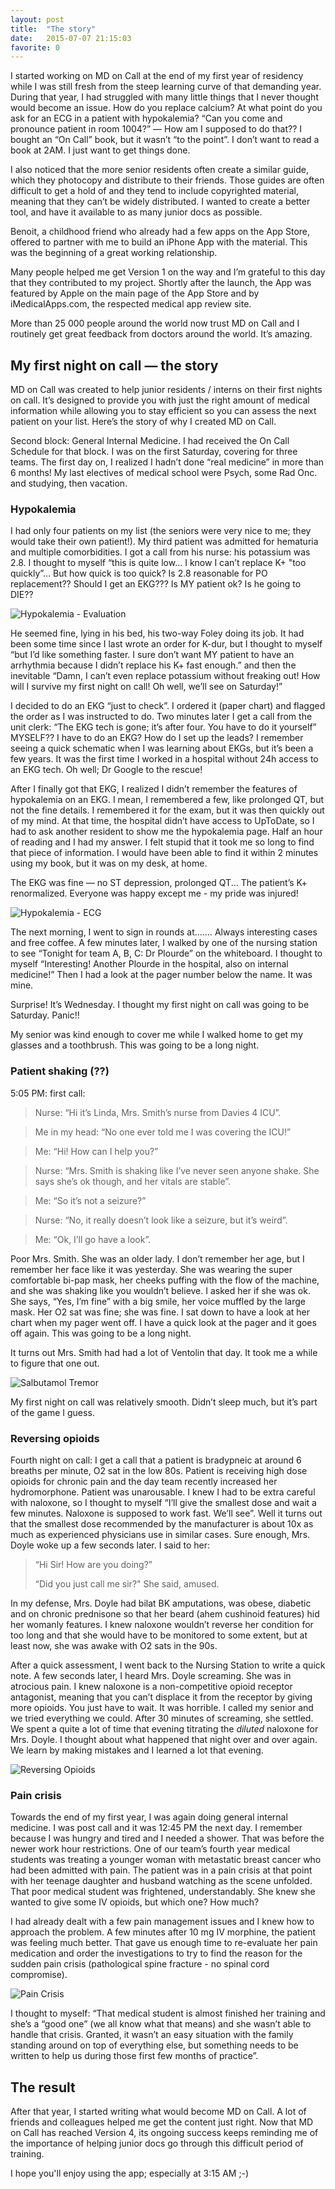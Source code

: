 ```yaml
---
layout: post
title:  "The story"
date:   2015-07-07 21:15:03
favorite: 0
---
```


I started working on MD on Call at the end of my first year of residency while I was still fresh from the steep learning curve of that demanding year. During that year, I had struggled with many little things that I never thought would become an issue.<!--more--> How do you replace calcium? At what point do you ask for an ECG in a patient with hypokalemia? “Can you come and pronounce patient in room 1004?” — How am I supposed to do that??  I bought an “On Call” book, but it wasn’t “to the point”.  I don’t want to read a book at 2AM. I just want to get things done.

I also noticed that the more senior residents often create a similar guide, which they photocopy and distribute to their friends. Those guides are often difficult to get a hold of and they tend to include copyrighted material, meaning that they can’t be widely distributed. I wanted to create a better tool, and have it available to as many junior docs as possible.

Benoit, a childhood friend who already had a few apps on the App Store, offered to partner with me to build an iPhone App with the material. This was the beginning of a great working relationship.

Many people helped me get Version 1 on the way and I’m grateful to this day that they contributed to my project. Shortly after the launch, the App was featured by Apple on the main page of the App Store and by iMedicalApps.com, the respected medical app review site.

More than 25 000 people around the world now trust MD on Call and I routinely get great feedback from doctors around the world.  It’s amazing.

## My first night on call — the story

MD on Call was created to help junior residents / interns on their first nights on call. It’s designed to provide you with just the right amount of medical information while allowing you to stay efficient so you can assess the next patient on your list. Here’s the story of why I created MD on Call.

Second block: General Internal Medicine.  I had received the On Call Schedule for that block. I was on the first Saturday, covering for three teams. The first day on, I realized I hadn’t done “real medicine” in more than 6 months!  My last electives of medical school were Psych, some Rad Onc. and studying, then vacation.

### Hypokalemia

I had only four patients on my list (the seniors were very nice to me; they would take their own patient!). My third patient was admitted for hematuria and multiple comorbidities. I got a call from his nurse: his potassium was 2.8. I thought to myself “this is quite low… I know I can’t replace K+ "too quickly”… But how quick is too quick? Is 2.8 reasonable for PO replacement?? Should I get an EKG??? Is MY patient ok? Is he going to DIE??

![Hypokalemia - Evaluation](/images/hypokalemia-evaluation.jpg)

He seemed fine, lying in his bed, his two-way Foley doing its job. It had been some time since I last wrote an order for K-dur, but I thought to myself “but I’d like something faster. I sure don’t want MY patient to have an arrhythmia because I didn’t replace his K+ fast enough.” and then the inevitable “Damn, I can’t even replace potassium without freaking out! How will I  survive my first night on call! Oh well, we’ll see on Saturday!”

I decided to do an EKG “just to check”. I ordered it (paper chart) and flagged the order as I was instructed to do. Two minutes later I get a call from the unit clerk: “The EKG tech is gone; it’s after four. You have to do it yourself”  MYSELF?? I have to do an EKG?  How do I set up the leads? I remember seeing a quick schematic when I was learning about EKGs, but it’s been a few years. It was the first time I worked in a hospital without 24h access to an EKG tech. Oh well; Dr Google to the rescue!

After I finally got that EKG, I realized I didn’t remember the features of hypokalemia on an EKG. I mean, I remembered a few, like prolonged QT, but not the fine details. I remembered it for the exam, but it was then quickly out of my mind. At that time, the hospital didn’t have access to UpToDate, so I had to ask another resident to show me the hypokalemia page. Half an hour of reading and I had my answer. I felt stupid that it took me so long to find that piece of information. I would have been able to find it within 2 minutes using my book, but it was on my desk, at home.

The EKG was fine — no ST depression, prolonged QT... The patient’s K+ renormalized. Everyone was happy except me -  my pride was injured!

![Hypokalemia - ECG](/images/hypokalemia-ecg.jpg)

The next morning, I went to sign in rounds at....…  Always interesting cases and free coffee. A few minutes later, I walked by one of the nursing station to see “Tonight for team A, B, C: Dr Plourde” on the whiteboard.  I thought to myself “Interesting! Another Plourde in the hospital, also on internal medicine!” Then I had a look at the pager number below the name. It was mine.

Surprise! It’s Wednesday. I thought my first night on call was going to be Saturday. Panic!!

My senior was kind enough to cover me while I walked home to get my glasses and a toothbrush. This was going to be a long night.

### Patient shaking (??)

5:05 PM: first call:
> Nurse: “Hi it’s Linda, Mrs. Smith’s nurse from Davies 4 ICU”.

> Me in my head: “No one ever told me I was covering the ICU!”

> Me: “Hi! How can I help you?”

> Nurse: “Mrs. Smith is shaking like I’ve never seen anyone shake. She says she’s ok though, and her vitals are stable”.

> Me: “So it’s not a seizure?”

> Nurse: “No, it really doesn’t look like a seizure, but it’s weird”.

> Me: “Ok, I’ll go have a look”.

Poor Mrs. Smith. She was an older lady. I don’t remember her age, but I remember her face like it was yesterday. She was wearing the super comfortable bi-pap mask, her cheeks puffing with the flow of the machine, and she was shaking like you wouldn’t believe. I asked her if she was ok. She says, “Yes, I’m fine” with a big smile, her voice muffled by the large mask. Her O2 sat was fine; she was fine. I sat down to have a look at her chart when my pager went off. I have a quick look at the pager and it goes off again. This was going to be a long night.

It turns out Mrs. Smith had had a lot of Ventolin that day. It took me a while to figure that one out.

![Salbutamol Tremor](/images/blog/salbutamol-tremor.jpg)

My first night on call was relatively smooth. Didn’t sleep much, but it’s part of the game I guess.

### Reversing opioids

Fourth night on call:  I get a call that a patient is bradypneic at around 6 breaths per minute, O2 sat in the low 80s. Patient is receiving high dose opioids for chronic pain and the day team recently increased her hydromorphone. Patient was unarousable. I knew I had to be extra careful with naloxone, so I thought to myself “I’ll give the smallest dose and wait a few minutes. Naloxone is supposed to work fast. We’ll see”. Well it turns out that the smallest dose recommended by the manufacturer is about 10x as much as experienced physicians use in similar cases. Sure enough,  Mrs. Doyle woke up a few seconds later. I said to her:

> “Hi Sir! How are you doing?”
>
> “Did you just call me sir?" She said, amused.

In my defense, Mrs. Doyle had bilat BK amputations, was obese, diabetic and on chronic prednisone so that her beard (ahem cushinoid features) hid her womanly features. I knew naloxone wouldn’t reverse her condition for too long and that she would have to be monitored to some extent, but at least now, she was awake with O2 sats in the 90s.

After a quick assessment, I went back to the Nursing Station to write a quick note. A few seconds later, I heard Mrs. Doyle screaming. She was in atrocious pain. I knew naloxone is a non-competitive opioid receptor antagonist, meaning that you can’t displace it from the receptor by giving more opioids. You just have to wait. It was horrible. I called my senior and we tried everything we could. After 30 minutes of screaming, she settled. We spent a quite a lot of time that evening titrating the *diluted* naloxone for Mrs. Doyle. I thought about what happened that night over and over again. We learn by making mistakes and I learned a lot that evening.

![Reversing Opioids](/images/blog/reversing-opioids.jpg)

### Pain crisis

Towards the end of my first year, I was again doing general internal medicine. I was post call and it was 12:45 PM the next day. I remember because I was hungry and tired and I needed a shower. That was before the newer work hour restrictions. One of our team’s fourth year medical students was treating a younger woman with metastatic breast cancer who had been admitted with pain. The patient was in a pain crisis at that point with her teenage daughter and husband watching as the scene unfolded. That poor medical student was frightened, understandably. She knew she wanted to give some IV opioids, but which one? How much?

I had already dealt with a few pain management issues and I knew how to approach the problem. A few minutes after 10 mg IV morphine, the patient was feeling much better. That gave us enough time to re-evaluate her pain medication and order the investigations to try to find the reason for the sudden pain crisis (pathological spine fracture - no spinal cord compromise).

![Pain Crisis](/images/blog/pain-crisis.jpg)

I thought to myself: “That medical student is almost finished her training and she’s a “good one” (we all know what that means) and she wasn’t able to handle that crisis. Granted, it wasn’t an easy situation with the family standing around on top of everything else, but something needs to be written to help us during those first few months of practice”.

## The result

After that year, I started writing what would become MD on Call. A lot of friends and colleagues helped me get the content just right. Now that MD on Call has reached Version 4, its ongoing success keeps reminding me of the importance of helping junior docs go through this difficult period of training.

I hope you'll enjoy using the app; especially at 3:15 AM ;-)